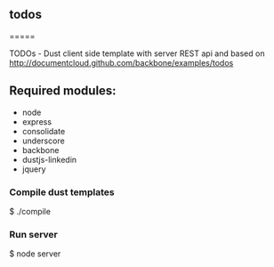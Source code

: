 ## todos
=====

TODOs - Dust client side template with server REST api and based on http://documentcloud.github.com/backbone/examples/todos

## Required modules:

* node
*	express
* consolidate
*	underscore
*	backbone
*	dustjs-linkedin
*	jquery

### Compile dust templates

$ ./compile

### Run server
$ node server

